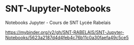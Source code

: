 # SNT-Jupyter-Notebooks
Notebooks Jupyter - Cours de SNT Lycée Rabelais

https://mybinder.org/v2/gh/SNT-RABELAIS/SNT-Jupyter-Notebooks/5623a2187d4d4feb4c76b11c0a30faefa49c5ce5
